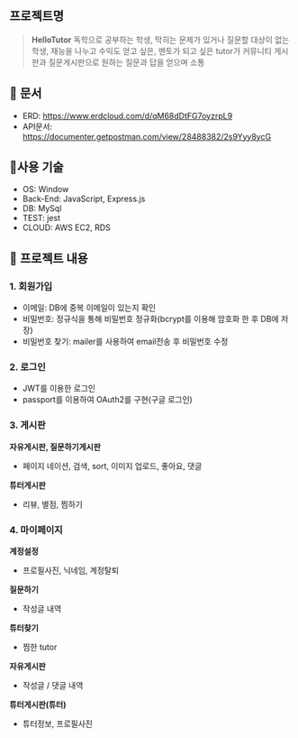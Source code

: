 
## 프로젝트명

>**HelloTutor**
> 독학으로 공부하는 학생, 막히는 문제가 있거나 질문할 대상이 없는 학생,
> 재능을 나누고 수익도 얻고 싶은, 멘토가 되고 싶은 tutor가
> 커뮤니티 게시판과 질문게시판으로 원하는 질문과 답을 얻으며 소통

## :pushpin: 문서
- ERD: https://www.erdcloud.com/d/qM68dDtFG7oyzrpL9
- API문서: https://documenter.getpostman.com/view/28488382/2s9Yyy8ycG

## :pushpin:사용 기술
- OS: Window
- Back-End: JavaScript, Express.js
- DB: MySql
- TEST: jest
- CLOUD: AWS EC2, RDS
    
## :pushpin: 프로젝트 내용 

### 1. 회원가입
- 이메일: DB에 중복 이메일이 있는지 확인
- 비밀번호: 정규식을 통해 비밀번호 정규화(bcrypt를 이용해 암호화 한 후 DB에 저장)
- 비밀번호 찾기: mailer를 사용하여 email전송 후 비밀번호 수정

### 2. 로그인
- JWT를 이용한 로그인
- passport를 이용하여 OAuth2를 구현(구글 로그인)

### 3. 게시판
**자유게시판, 질문하기게시판**
- 페이지 네이션, 검색, sort, 이미지 업로드, 좋아요, 댓글

**튜터게시판**
- 리뷰, 별점, 찜하기

### 4. 마이페이지
**계정설정**
  - 프로필사진, 닉네임, 계정탈퇴

**질문하기**
  - 작성글 내역

**튜터찾기**
  - 찜한 tutor

**자유게시판**
  - 작성글 / 댓글 내역

**튜터게시판(튜터)**
 - 튜터정보, 프로필사진

